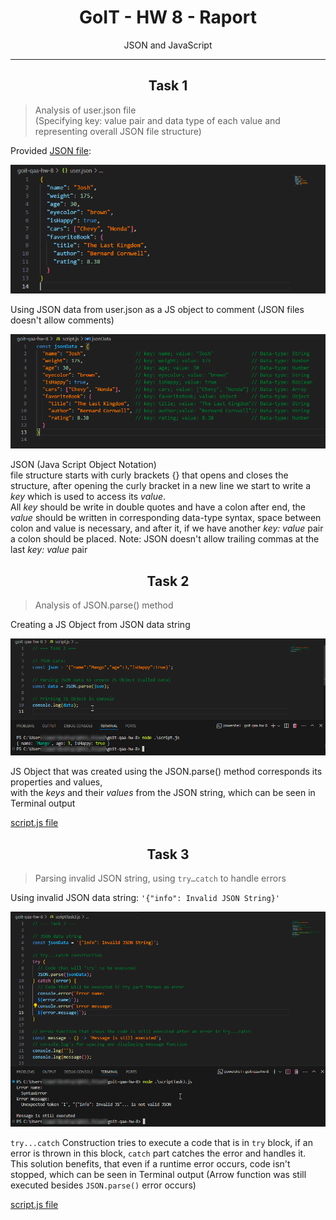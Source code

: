# <div align="center">GoIT - HW 8 - Raport</div>

<p align="center">JSON and JavaScript</p>

---

## <div align="center">Task 1</div>

> Analysis of user.json file <br>(Specifying key: value pair and data type of each value and representing overall JSON file structure)

Provided [JSON file](./user.json):

![user.json file](./imageFiles/Code%20I%20HW%208%20I%20Task%201%20AI.png)

Using JSON data from user.json as a JS object to comment (JSON files doesn't allow comments)

![user.json data commented](./imageFiles/Code%20I%20HW%208%20I%20Task%201%20BI.png)

JSON (Java Script Object Notation) <br>
file structure starts with curly brackets {} that opens and closes the structure, after opening the curly bracket in a new line we start to write a _key_ which is used to access its _value_. <br>
All _key_ should be write in double quotes and have a colon after end,
the _value_ should be written in corresponding data-type syntax, space between colon and value is necessary, and after it, if we have another _key: value_ pair a colon should be placed.
Note: JSON doesn't allow trailing commas at the last _key: value_ pair

## <div align="center">Task 2</div>

> Analysis of JSON.parse() method

Creating a JS Object from JSON data string

![Task 2 JSON.parse() method](./imageFiles/Code%20I%20HW%208%20I%20Task%202%20I.png)

JS Object that was created using the JSON.parse() method corresponds its properties and values, <br> with the _keys_ and their _values_ from the JSON string, which can be seen in Terminal output

[script.js file](./scriptTask2.js)

## <div align="center">Task 3</div>

> Parsing invalid JSON string, using `try…catch` to handle errors

Using invalid JSON data string:
`'{"info": Invalid JSON String}'`

![Task 3; Parsing invalid string and catching errors](./imageFiles/Code%20I%20HW%208%20I%20Task%203%20I.png)

`try...catch` Construction tries to execute a code that is in `try` block, if an error is thrown in this block, `catch` part catches the error and handles it. <br>
This solution benefits, that even if a runtime error occurs, code isn't stopped, which can be seen in Terminal output (Arrow function was still executed besides `JSON.parse()` error occurs)

[script.js file](./scriptTask3.js)
